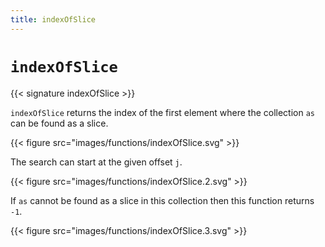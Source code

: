 ```yaml
---
title: indexOfSlice
---
```


# `indexOfSlice`

{{< signature indexOfSlice >}}

`indexOfSlice` returns the index of the first element where the collection `as` can be found as a slice.

{{< figure src="images/functions/indexOfSlice.svg" >}}

The search can start at the given offset `j`.

{{< figure src="images/functions/indexOfSlice.2.svg" >}}

If `as` cannot be found as a slice in this collection then this function returns `-1`.

{{< figure src="images/functions/indexOfSlice.3.svg" >}}
